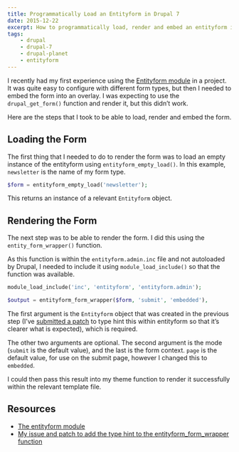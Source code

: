 ```yaml
---
title: Programmatically Load an Entityform in Drupal 7
date: 2015-12-22
excerpt: How to programmatically load, render and embed an entityform in Drupal 7.
tags:
    - drupal
    - drupal-7
    - drupal-planet
    - entityform
---
```


I recently had my first experience using the
[Entityform module](https://www.drupal.org/project/entityform) in a project. It
was quite easy to configure with different form types, but then I needed to
embed the form into an overlay. I was expecting to use the `drupal_get_form()`
function and render it, but this didn’t work.

Here are the steps that I took to be able to load, render and embed the form.

## Loading the Form

The first thing that I needed to do to render the form was to load an empty
instance of the entityform using `entityform_empty_load()`. In this example,
`newsletter` is the name of my form type.

```php
$form = entityform_empty_load('newsletter');
```

This returns an instance of a relevant `Entityform` object.

## Rendering the Form

The next step was to be able to render the form. I did this using the
`entity_form_wrapper()` function.

As this function is within the `entityform.admin.inc` file and not autoloaded by
Drupal, I needed to include it using `module_load_include()` so that the
function was available.

```php
module_load_include('inc', 'entityform', 'entityform.admin');

$output = entityform_form_wrapper($form, 'submit', 'embedded'),
```

The first argument is the `Entityform` object that was created in the previous
step (I’ve [submitted a patch](https://www.drupal.org/node/2639584) to type hint
this within entityform so that it’s clearer what is expected), which is
required.

The other two arguments are optional. The second argument is the mode (`submit`
is the default value), and the last is the form context. `page` is the default
value, for use on the submit page, however I changed this to `embedded`.

I could then pass this result into my theme function to render it successfully
within the relevant template file.

## Resources

- [The entityform module](https://www.drupal.org/project/entityform)
- [My issue and patch to add the type hint to the entityform_form_wrapper function](https://www.drupal.org/node/2639584)
